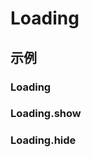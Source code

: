# Loading

## 示例

### Loading

<code src="./demos/Loading/index.jsx"></code>

### Loading.show

<code src="./demos/show/index.jsx"></code>

### Loading.hide

<code src="./demos/hide/index.jsx"></code>
